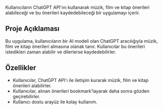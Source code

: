 Kullanıcıların ChatGPT API'ını kullanarak müzik, film ve kitap önerileri alabileceği ve bu önerileri kaydedebileceği bir uygulamayı içerir.

## Proje Açıklaması

Bu uygulama, kullanıcıların bir AI modeli olan ChatGPT aracılığıyla müzik, film ve kitap önerileri almasına olanak tanır. Kullanıcılar bu önerileri istedikleri zaman alabilir ve dilerlerse kaydedebilirler.

## Özellikler

- Kullanıcılar, ChatGPT API'ı ile iletişim kurarak müzik, film ve kitap önerileri alabilirler.
- Kullanıcılar, alınan önerileri bookmark'layarak daha sonra gözden geçirebilirler.
- Kullanıcı dostu arayüz ile kolay kullanım.
